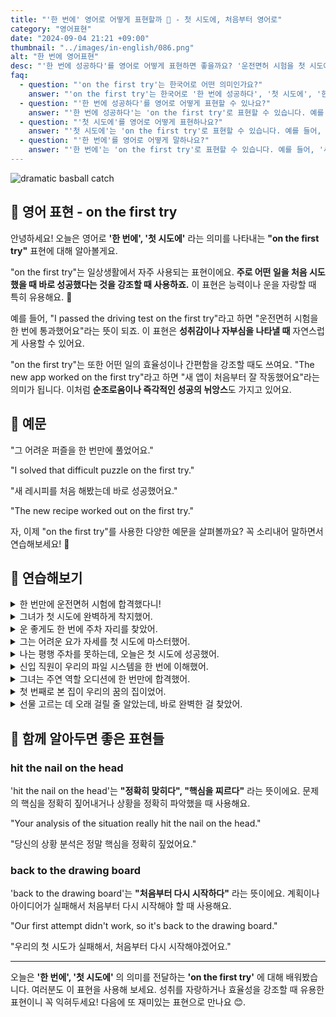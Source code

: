 ```yaml
---
title: "'한 번에' 영어로 어떻게 표현할까 🎯 - 첫 시도에, 처음부터 영어로"
category: "영어표현"
date: "2024-09-04 21:21 +09:00"
thumbnail: "../images/in-english/086.png"
alt: "한 번에 영어표현"
desc: "'한 번에 성공하다'를 영어로 어떻게 표현하면 좋을까요? '운전면허 시험을 첫 시도에 통과했어요', '새 앱이 처음부터 잘 작동했어요' 등을 영어로 표현하는 법을 배워봅시다. 다양한 예문을 통해서 'on the first try' 표현을 연습하고 본인의 표현으로 만들어 보세요."
faq:
  - question: "'on the first try'는 한국어로 어떤 의미인가요?"
    answer: "'on the first try'는 한국어로 '한 번에 성공하다', '첫 시도에', '한 번에' 등으로 번역될 수 있습니다. 주로 어떤 일을 처음 시도했을 때 바로 성공했다는 것을 강조할 때 사용합니다."
  - question: "'한 번에 성공하다'를 영어로 어떻게 표현할 수 있나요?"
    answer: "'한 번에 성공하다'는 'on the first try'로 표현할 수 있습니다. 예를 들어, '운전면허 시험을 첫 시도에 통과했어요'는 'I passed the driving test on the first try'로 말할 수 있습니다."
  - question: "'첫 시도에'를 영어로 어떻게 표현하나요?"
    answer: "'첫 시도에'는 'on the first try'로 표현할 수 있습니다. 예를 들어, '그 어려운 퍼즐을 첫 시도에 풀었어요'는 'I solved that difficult puzzle on the first try'로 말할 수 있습니다."
  - question: "'한 번에'를 영어로 어떻게 말하나요?"
    answer: "'한 번에'는 'on the first try'로 표현할 수 있습니다. 예를 들어, '새 레시피를 처음 해봤는데 바로 성공했어요'는 'The new recipe worked out on the first try'로 말할 수 있습니다."
---
```


![dramatic basball catch](../images/in-english/086-1.avif)

## 🌟 영어 표현 - on the first try

안녕하세요! 오늘은 영어로 **'한 번에', '첫 시도에'** 라는 의미를 나타내는 **"on the first try"** 표현에 대해 알아볼게요.

"on the first try"는 일상생활에서 자주 사용되는 표현이에요. **주로 어떤 일을 처음 시도했을 때 바로 성공했다는 것을 강조할 때 사용하죠.** 이 표현은 능력이나 운을 자랑할 때 특히 유용해요. 🎯

예를 들어, "I passed the driving test on the first try"라고 하면 "운전면허 시험을 한 번에 통과했어요"라는 뜻이 되죠. 이 표현은 **성취감이나 자부심을 나타낼 때** 자연스럽게 사용할 수 있어요.

"on the first try"는 또한 어떤 일의 효율성이나 간편함을 강조할 때도 쓰여요. "The new app worked on the first try"라고 하면 "새 앱이 처음부터 잘 작동했어요"라는 의미가 됩니다. 이처럼 **순조로움이나 즉각적인 성공의 뉘앙스**도 가지고 있어요.

<script async src="https://pagead2.googlesyndication.com/pagead/js/adsbygoogle.js?client=ca-pub-1465612013356152"
     crossorigin="anonymous"></script>
<!-- engple-horizontal-ad -->

<ins class="adsbygoogle"
     style="display:block"
     data-ad-client="ca-pub-1465612013356152"
     data-ad-slot="2106896038"
     data-ad-format="auto"
     data-full-width-responsive="true"></ins>

<script>
     (adsbygoogle = window.adsbygoogle || []).push({});
</script>

## 📖 예문

"그 어려운 퍼즐을 한 번만에 풀었어요."

"I solved that difficult puzzle on the first try."

"새 레시피를 처음 해봤는데 바로 성공했어요."

"The new recipe worked out on the first try."

자, 이제 "on the first try"를 사용한 다양한 예문을 살펴볼까요? 꼭 소리내어 말하면서 연습해보세요! 🚀

## 💬 연습해보기

<details>
<summary>한 번만에 운전면허 시험에 합격했다니!</summary>
<span>I can't believe I passed my driving test on the first try!</span>
</details>

<details>
<summary>그녀가 첫 시도에 완벽하게 착지했어.</summary>
<span>She <a href="/blog/vocab-1/011.nail/">nailed the landing</a> on the first try.</span>
</details>

<details>
<summary>운 좋게도 한 번에 주차 자리를 찾았어.</summary>
<span>We got lucky and found a parking spot on the first try.</span>
</details>

<details>
<summary>그는 어려운 요가 자세를 첫 시도에 마스터했어.</summary>
<span>He mastered that difficult yoga pose on the first try.</span>
</details>

<details>
<summary>나는 평행 주차를 못하는데, 오늘은 첫 시도에 성공했어.</summary>
<span>I'm terrible at parallel parking, but today I did it on the first try.</span>
</details>

<details>
<summary>신입 직원이 우리의 파일 시스템을 한 번에 이해했어.</summary>
<span>The new employee <a href="/blog/in-english/170.figure-out/">figured out</a> our filing system on the first try.</span>
</details>

<details>
<summary>그녀는 주연 역할 오디션에 한 번만에 합격했어.</summary>
<span>She auditioned for the lead role and got it on the first try.</span>
</details>

<details>
<summary>첫 번째로 본 집이 우리의 꿈의 집이었어.</summary>
<span>We found our dream house on the first try.</span>
</details>

<details>
<summary>선물 고르는 데 오래 걸릴 줄 알았는데, 바로 완벽한 걸 찾았어.</summary>
<span>I thought it would <a href="/blog/in-english/010.take-a-while/">take forever</a> to find the right gift, but I found the perfect one on the first try.</span>
</details>

## 🤝 함께 알아두면 좋은 표현들

### hit the nail on the head

'hit the nail on the head'는 **"정확히 맞히다", "핵심을 찌르다"** 라는 뜻이에요. 문제의 핵심을 정확히 짚어내거나 상황을 정확히 파악했을 때 사용해요.

"Your analysis of the situation really hit the nail on the head."

"당신의 상황 분석은 정말 핵심을 정확히 짚었어요."

### back to the drawing board

'back to the drawing board'는 **"처음부터 다시 시작하다"** 라는 뜻이에요. 계획이나 아이디어가 실패해서 처음부터 다시 시작해야 할 때 사용해요.

"Our first attempt didn't work, so it's back to the drawing board."

"우리의 첫 시도가 실패해서, 처음부터 다시 시작해야겠어요."

---

오늘은 **'한 번에', '첫 시도에'** 의 의미를 전달하는 **'on the first try'** 에 대해 배워봤습니다. 여러분도 이 표현을 사용해 보세요. 성취를 자랑하거나 효율성을 강조할 때 유용한 표현이니 꼭 익혀두세요! 다음에 또 재미있는 표현으로 만나요 😊.
